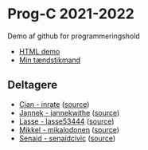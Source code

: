 # Prog-C 2021-2022

Demo af github for programmeringshold

- [HTML demo](html-demo/) 
- [Min tændstikmand](stickman-demo/)

## Deltagere

- [Cian - inrate](https://inrate.github.io/) ([source](https://github.com/inrate/inrate.github.io))
- [Jannek - jannekwithe](https://jannekwithe.github.io/) ([source](https://github.com/jannekwithe/jannekwithe.github.io))
- [Lasse - lasse53444](https://lasse53444.github.io/) ([source](https://github.com/lasse53444/lasse53444.github.io))
- [Mikkel - mikalodonen](https://mikalodonen.github.io/) ([source](https://github.com/mikalodonen/mikalodonen.github.io))
- [Senaid - senaidcivic](https://senaidcivic.github.io/) ([source](https://github.com/senaidcivic/senaidcivic.github.io))
